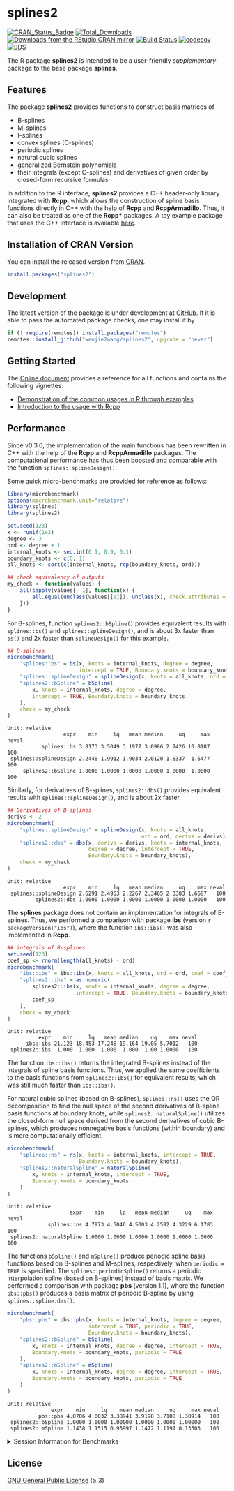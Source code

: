 splines2
================

[![CRAN_Status_Badge](https://www.r-pkg.org/badges/version/splines2)](https://CRAN.R-project.org/package=splines2)
[![Total_Downloads](https://cranlogs.r-pkg.org/badges/grand-total/splines2)](https://CRAN.R-project.org/package=splines2)
[![Downloads from the RStudio CRAN
mirror](https://cranlogs.r-pkg.org/badges/splines2)](https://CRAN.R-project.org/package=splines2)
[![Build
Status](https://github.com/wenjie2wang/splines2/workflows/R-CMD-check/badge.svg)](https://github.com/wenjie2wang/splines2/actions)
[![codecov](https://codecov.io/gh/wenjie2wang/splines2/branch/main/graph/badge.svg)](https://app.codecov.io/gh/wenjie2wang/splines2)
[![JDS](https://img.shields.io/badge/JDS-10.6339%2F21--JDS1020-brightgreen)](https://doi.org/10.6339/21-JDS1020)

The R package **splines2** is intended to be a user-friendly
*supplementary* package to the base package **splines**.

## Features

The package **splines2** provides functions to construct basis matrices
of

- B-splines
- M-splines
- I-splines
- convex splines (C-splines)
- periodic splines
- natural cubic splines
- generalized Bernstein polynomials
- their integrals (except C-splines) and derivatives of given order by
  closed-form recursive formulas

In addition to the R interface, **splines2** provides a C++ header-only
library integrated with **Rcpp**, which allows the construction of
spline basis functions directly in C++ with the help of **Rcpp** and
**RcppArmadillo**. Thus, it can also be treated as one of the **Rcpp\***
packages. A toy example package that uses the C++ interface is available
[here](https://github.com/wenjie2wang/example-pkg-Rcpp-splines2).

## Installation of CRAN Version

You can install the released version from
[CRAN](https://CRAN.R-project.org/package=splines2).

``` r
install.packages("splines2")
```

## Development

The latest version of the package is under development at
[GitHub](https://github.com/wenjie2wang/splines2). If it is able to pass
the automated package checks, one may install it by

``` r
if (! require(remotes)) install.packages("remotes")
remotes::install_github("wenjie2wang/splines2", upgrade = "never")
```

## Getting Started

The [Online document](https://wwenjie.org/splines2) provides a reference
for all functions and contains the following vignettes:

- [Demonstration of the common usages in R through
  examples](https://wwenjie.org/splines2/articles/splines2-intro).
- [Introduction to the usage with
  Rcpp](https://wwenjie.org/splines2/articles/splines2-wi-rcpp)

## Performance

Since v0.3.0, the implementation of the main functions has been
rewritten in C++ with the help of the **Rcpp** and **RcppArmadillo**
packages. The computational performance has thus been boosted and
comparable with the function `splines::splineDesign()`.

Some quick micro-benchmarks are provided for reference as follows:

``` r
library(microbenchmark)
options(microbenchmark.unit="relative")
library(splines)
library(splines2)

set.seed(123)
x <- runif(1e3)
degree <- 3
ord <- degree + 1
internal_knots <- seq.int(0.1, 0.9, 0.1)
boundary_knots <- c(0, 1)
all_knots <- sort(c(internal_knots, rep(boundary_knots, ord)))

## check equivalency of outputs
my_check <- function(values) {
    all(sapply(values[- 1], function(x) {
        all.equal(unclass(values[[1]]), unclass(x), check.attributes = FALSE)
    }))
}
```

For B-splines, function `splines2::bSpline()` provides equivalent
results with `splines::bs()` and `splines::splineDesign()`, and is about
3x faster than `bs()` and 2x faster than `splineDesign()` for this
example.

``` r
## B-splines
microbenchmark(
    "splines::bs" = bs(x, knots = internal_knots, degree = degree,
                       intercept = TRUE, Boundary.knots = boundary_knots),
    "splines::splineDesign" = splineDesign(x, knots = all_knots, ord = ord),
    "splines2::bSpline" = bSpline(
        x, knots = internal_knots, degree = degree,
        intercept = TRUE, Boundary.knots = boundary_knots
    ),
    check = my_check
)
```

    Unit: relative
                      expr    min     lq   mean median     uq     max neval
               splines::bs 3.8173 3.5049 3.1977 3.0986 2.7426 10.8187   100
     splines::splineDesign 2.2448 1.9912 1.9034 2.0120 1.8337  1.6477   100
         splines2::bSpline 1.0000 1.0000 1.0000 1.0000 1.0000  1.0000   100

Similarly, for derivatives of B-splines, `splines2::dbs()` provides
equivalent results with `splines::splineDesign()`, and is about 2x
faster.

``` r
## Derivatives of B-splines
derivs <- 2
microbenchmark(
    "splines::splineDesign" = splineDesign(x, knots = all_knots,
                                           ord = ord, derivs = derivs),
    "splines2::dbs" = dbs(x, derivs = derivs, knots = internal_knots,
                          degree = degree, intercept = TRUE,
                          Boundary.knots = boundary_knots),
    check = my_check
)
```

    Unit: relative
                      expr    min     lq   mean median     uq    max neval
     splines::splineDesign 2.6291 2.4953 2.2267 2.3465 2.3383 1.6687   100
             splines2::dbs 1.0000 1.0000 1.0000 1.0000 1.0000 1.0000   100

The **splines** package does not contain an implementation for integrals
of B-splines. Thus, we performed a comparison with package **ibs**
(version `r packageVersion("ibs")`), where the function `ibs::ibs()` was
also implemented in **Rcpp**.

``` r
## integrals of B-splines
set.seed(123)
coef_sp <- rnorm(length(all_knots) - ord)
microbenchmark(
    "ibs::ibs" = ibs::ibs(x, knots = all_knots, ord = ord, coef = coef_sp),
    "splines2::ibs" = as.numeric(
        splines2::ibs(x, knots = internal_knots, degree = degree,
                      intercept = TRUE, Boundary.knots = boundary_knots) %*%
        coef_sp
    ),
    check = my_check
)
```

    Unit: relative
              expr    min     lq   mean median    uq    max neval
          ibs::ibs 21.123 18.453 17.248 19.164 19.05 5.7012   100
     splines2::ibs  1.000  1.000  1.000  1.000  1.00 1.0000   100

The function `ibs::ibs()` returns the integrated B-splines instead of
the integrals of spline basis functions. Thus, we applied the same
coefficients to the basis functions from `splines2::ibs()` for
equivalent results, which was still much faster than `ibs::ibs()`.

For natural cubic splines (based on B-splines), `splines::ns()` uses the
QR decomposition to find the null space of the second derivatives of
B-spline basis functions at boundary knots, while
`splines2::naturalSpline()` utilizes the closed-form null space derived
from the second derivatives of cubic B-splines, which produces
nonnegative basis functions (within boundary) and is more
computationally efficient.

``` r
microbenchmark(
    "splines::ns" = ns(x, knots = internal_knots, intercept = TRUE,
                       Boundary.knots = boundary_knots),
    "splines2::naturalSpline" = naturalSpline(
        x, knots = internal_knots, intercept = TRUE,
        Boundary.knots = boundary_knots
    )
)
```

    Unit: relative
                        expr    min     lq   mean median     uq    max neval
                 splines::ns 4.7973 4.5046 4.5003 4.2582 4.3229 6.1783   100
     splines2::naturalSpline 1.0000 1.0000 1.0000 1.0000 1.0000 1.0000   100

The functions `bSpline()` and `mSpline()` produce periodic spline basis
functions based on B-splines and M-splines, respectively, when
`periodic = TRUE` is specified. The `splines::periodicSpline()` returns
a periodic interpolation spline (based on B-splines) instead of basis
matrix. We performed a comparison with package **pbs** (version 1.1),
where the function `pbs::pbs()` produces a basis matrix of periodic
B-spline by using `splines::spline.des()`.

``` r
microbenchmark(
    "pbs::pbs" = pbs::pbs(x, knots = internal_knots, degree = degree,
                          intercept = TRUE, periodic = TRUE,
                          Boundary.knots = boundary_knots),
    "splines2::bSpline" = bSpline(
        x, knots = internal_knots, degree = degree, intercept = TRUE,
        Boundary.knots = boundary_knots, periodic = TRUE
    ),
    "splines2::mSpline" = mSpline(
        x, knots = internal_knots, degree = degree, intercept = TRUE,
        Boundary.knots = boundary_knots, periodic = TRUE
    )
)
```

    Unit: relative
                  expr    min     lq    mean median     uq     max neval
              pbs::pbs 4.0706 4.0032 3.38941 3.9198 3.7108 1.30914   100
     splines2::bSpline 1.0000 1.0000 1.00000 1.0000 1.0000 1.00000   100
     splines2::mSpline 1.1438 1.1515 0.95997 1.1472 1.1197 0.13503   100

<details>
<summary>
Session Information for Benchmarks
</summary>

``` r
sessionInfo()
```

    R version 4.3.0 (2023-04-21)
    Platform: x86_64-pc-linux-gnu (64-bit)
    Running under: Arch Linux

    Matrix products: default
    BLAS:   /usr/lib/libopenblas.so.0.3 
    LAPACK: /usr/lib/liblapack.so.3.11.0

    locale:
     [1] LC_CTYPE=en_US.UTF-8       LC_NUMERIC=C               LC_TIME=en_US.UTF-8       
     [4] LC_COLLATE=en_US.UTF-8     LC_MONETARY=en_US.UTF-8    LC_MESSAGES=en_US.UTF-8   
     [7] LC_PAPER=en_US.UTF-8       LC_NAME=C                  LC_ADDRESS=C              
    [10] LC_TELEPHONE=C             LC_MEASUREMENT=en_US.UTF-8 LC_IDENTIFICATION=C       

    time zone: America/New_York
    tzcode source: system (glibc)

    attached base packages:
    [1] splines   stats     graphics  grDevices utils     datasets  methods   base     

    other attached packages:
    [1] splines2_0.5.0.9000   microbenchmark_1.4.10

    loaded via a namespace (and not attached):
     [1] digest_0.6.31    codetools_0.2-19 ibs_1.4          fastmap_1.1.1    xfun_0.39       
     [6] pbs_1.1          knitr_1.43       htmltools_0.5.5  rmarkdown_2.21   cli_3.6.0       
    [11] compiler_4.3.0   tools_4.3.0      evaluate_0.21    Rcpp_1.0.10      yaml_2.3.7      
    [16] rlang_1.1.1     

</details>

## License

[GNU General Public License](https://www.gnu.org/licenses/) (≥ 3)

